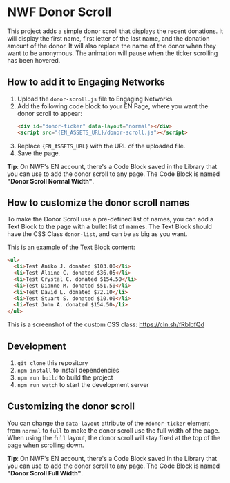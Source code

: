 # NWF Donor Scroll

This project adds a simple donor scroll that displays the recent donations. It will display the first name, first letter of the last name, and the donation amount of the donor. It will also replace the name of the donor when they want to be anonymous. The animation will pause when the ticker scrolling has been hovered.

## How to add it to Engaging Networks

1. Upload the `donor-scroll.js` file to Engaging Networks.
2. Add the following code block to your EN Page, where you want the donor scroll to appear:
   ```html
   <div id="donor-ticker" data-layout="normal"></div>
   <script src="{EN_ASSETS_URL}/donor-scroll.js"></script>
   ```
3. Replace `{EN_ASSETS_URL}` with the URL of the uploaded file.
4. Save the page.

**Tip**: On NWF's EN account, there's a Code Block saved in the Library that you can use to add the donor scroll to any page. The Code Block is named **"Donor Scroll Normal Width"**.

## How to customize the donor scroll names

To make the Donor Scroll use a pre-defined list of names, you can add a Text Block to the page with a bullet list of names. The Text Block should have the CSS Class `donor-list`, and can be as big as you want.

This is an example of the Text Block content:

```html
<ul>
  <li>Test Aniko J. donated $103.00</li>
  <li>Test Alaine C. donated $36.05</li>
  <li>Test Crystal C. donated $154.50</li>
  <li>Test Dianne M. donated $51.50</li>
  <li>Test David L. donated $72.10</li>
  <li>Test Stuart S. donated $10.00</li>
  <li>Test John A. donated $154.50</li>
</ul>
```

This is a screenshot of the custom CSS class: https://cln.sh/fRblbfQd

## Development

1. `git clone` this repository
2. `npm install` to install dependencies
3. `npm run build` to build the project
4. `npm run watch` to start the development server

## Customizing the donor scroll

You can change the `data-layout` attribute of the `#donor-ticker` element from `normal` to `full` to make the donor scroll use the full width of the page. When using the `full` layout, the donor scroll will stay fixed at the top of the page when scrolling down.

**Tip**: On NWF's EN account, there's a Code Block saved in the Library that you can use to add the donor scroll to any page. The Code Block is named **"Donor Scroll Full Width"**.
